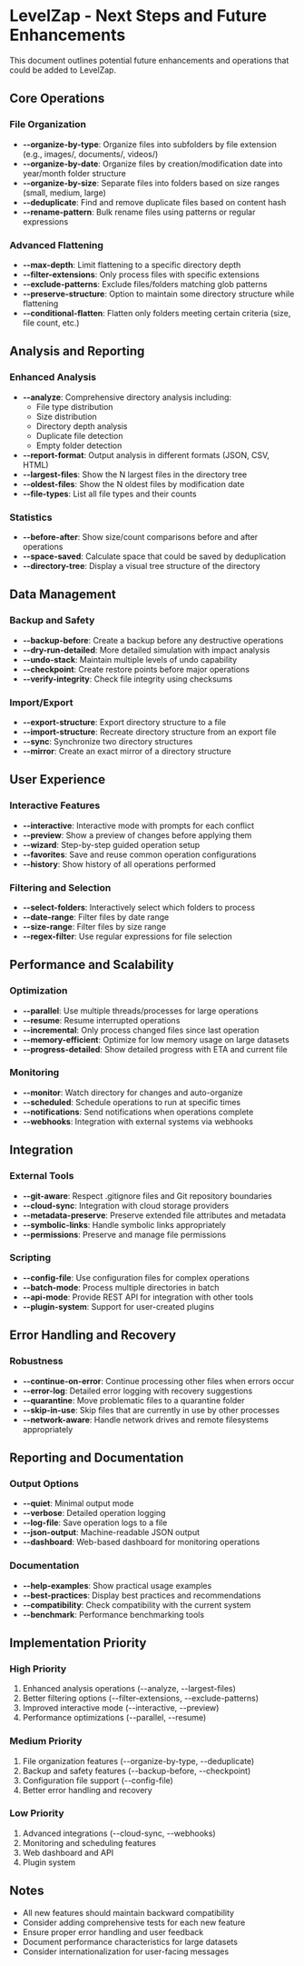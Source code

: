 # LevelZap - Next Steps and Future Enhancements

This document outlines potential future enhancements and operations that could be added to LevelZap.

## Core Operations

### File Organization
- **--organize-by-type**: Organize files into subfolders by file extension (e.g., images/, documents/, videos/)
- **--organize-by-date**: Organize files by creation/modification date into year/month folder structure
- **--organize-by-size**: Separate files into folders based on size ranges (small, medium, large)
- **--deduplicate**: Find and remove duplicate files based on content hash
- **--rename-pattern**: Bulk rename files using patterns or regular expressions

### Advanced Flattening
- **--max-depth**: Limit flattening to a specific directory depth
- **--filter-extensions**: Only process files with specific extensions
- **--exclude-patterns**: Exclude files/folders matching glob patterns
- **--preserve-structure**: Option to maintain some directory structure while flattening
- **--conditional-flatten**: Flatten only folders meeting certain criteria (size, file count, etc.)

## Analysis and Reporting

### Enhanced Analysis
- **--analyze**: Comprehensive directory analysis including:
  - File type distribution
  - Size distribution
  - Directory depth analysis
  - Duplicate file detection
  - Empty folder detection
- **--report-format**: Output analysis in different formats (JSON, CSV, HTML)
- **--largest-files**: Show the N largest files in the directory tree
- **--oldest-files**: Show the N oldest files by modification date
- **--file-types**: List all file types and their counts

### Statistics
- **--before-after**: Show size/count comparisons before and after operations
- **--space-saved**: Calculate space that could be saved by deduplication
- **--directory-tree**: Display a visual tree structure of the directory

## Data Management

### Backup and Safety
- **--backup-before**: Create a backup before any destructive operations
- **--dry-run-detailed**: More detailed simulation with impact analysis
- **--undo-stack**: Maintain multiple levels of undo capability
- **--checkpoint**: Create restore points before major operations
- **--verify-integrity**: Check file integrity using checksums

### Import/Export
- **--export-structure**: Export directory structure to a file
- **--import-structure**: Recreate directory structure from an export file
- **--sync**: Synchronize two directory structures
- **--mirror**: Create an exact mirror of a directory structure

## User Experience

### Interactive Features
- **--interactive**: Interactive mode with prompts for each conflict
- **--preview**: Show a preview of changes before applying them
- **--wizard**: Step-by-step guided operation setup
- **--favorites**: Save and reuse common operation configurations
- **--history**: Show history of all operations performed

### Filtering and Selection
- **--select-folders**: Interactively select which folders to process
- **--date-range**: Filter files by date range
- **--size-range**: Filter files by size range
- **--regex-filter**: Use regular expressions for file selection

## Performance and Scalability

### Optimization
- **--parallel**: Use multiple threads/processes for large operations
- **--resume**: Resume interrupted operations
- **--incremental**: Only process changed files since last operation
- **--memory-efficient**: Optimize for low memory usage on large datasets
- **--progress-detailed**: Show detailed progress with ETA and current file

### Monitoring
- **--monitor**: Watch directory for changes and auto-organize
- **--scheduled**: Schedule operations to run at specific times
- **--notifications**: Send notifications when operations complete
- **--webhooks**: Integration with external systems via webhooks

## Integration

### External Tools
- **--git-aware**: Respect .gitignore files and Git repository boundaries
- **--cloud-sync**: Integration with cloud storage providers
- **--metadata-preserve**: Preserve extended file attributes and metadata
- **--symbolic-links**: Handle symbolic links appropriately
- **--permissions**: Preserve and manage file permissions

### Scripting
- **--config-file**: Use configuration files for complex operations
- **--batch-mode**: Process multiple directories in batch
- **--api-mode**: Provide REST API for integration with other tools
- **--plugin-system**: Support for user-created plugins

## Error Handling and Recovery

### Robustness
- **--continue-on-error**: Continue processing other files when errors occur
- **--error-log**: Detailed error logging with recovery suggestions
- **--quarantine**: Move problematic files to a quarantine folder
- **--skip-in-use**: Skip files that are currently in use by other processes
- **--network-aware**: Handle network drives and remote filesystems appropriately

## Reporting and Documentation

### Output Options
- **--quiet**: Minimal output mode
- **--verbose**: Detailed operation logging
- **--log-file**: Save operation logs to a file
- **--json-output**: Machine-readable JSON output
- **--dashboard**: Web-based dashboard for monitoring operations

### Documentation
- **--help-examples**: Show practical usage examples
- **--best-practices**: Display best practices and recommendations
- **--compatibility**: Check compatibility with the current system
- **--benchmark**: Performance benchmarking tools

## Implementation Priority

### High Priority
1. Enhanced analysis operations (--analyze, --largest-files)
2. Better filtering options (--filter-extensions, --exclude-patterns)
3. Improved interactive mode (--interactive, --preview)
4. Performance optimizations (--parallel, --resume)

### Medium Priority
1. File organization features (--organize-by-type, --deduplicate)
2. Backup and safety features (--backup-before, --checkpoint)
3. Configuration file support (--config-file)
4. Better error handling and recovery

### Low Priority
1. Advanced integrations (--cloud-sync, --webhooks)
2. Monitoring and scheduling features
3. Web dashboard and API
4. Plugin system

## Notes

- All new features should maintain backward compatibility
- Consider adding comprehensive tests for each new feature
- Ensure proper error handling and user feedback
- Document performance characteristics for large datasets
- Consider internationalization for user-facing messages